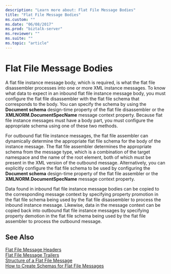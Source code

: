```yaml
---
description: "Learn more about: Flat File Message Bodies"
title: "Flat File Message Bodies"
ms.custom: ""
ms.date: "06/08/2017"
ms.prod: "biztalk-server"
ms.reviewer: ""
ms.suite: ""
ms.topic: "article"
---
```

# Flat File Message Bodies
A flat file instance message body, which is required, is what the flat file disassembler processes into one or more XML instance messages. To know what data to expect in an inbound flat file instance message body, you must configure the flat file disassembler with the flat file schema that corresponds to the body. You can specify the schema by using the **Document schema** design-time property of the flat file disassembler or the **XMLNORM.DocumentSpecName** message context property. Because flat file instance messages must have a body part, you must configure the appropriate schema using one of these two methods.  
  
 For outbound flat file instance messages, the flat file assembler can dynamically determine the appropriate flat file schema for the body of the instance message. The flat file assembler determines the appropriate schema from the message type, which is a combination of the target namespace and the name of the root element, both of which must be present in the XML version of the outbound message. Alternatively, you can explicitly configure the flat file schema to be used by configuring the **Document schema** design-time property of the flat file assembler or the **XMLNORM.DocumentSpecName** message context property.  
  
 Data found in inbound flat file instance message bodies can be copied to the corresponding message context by specifying property promotion in the flat file schema being used by the flat file disassembler to process the inbound instance message. Likewise, data in the message context can be copied back into outbound flat file instance messages by specifying property demotion in the flat file schema being used by the flat file assembler to process the outbound message.  
  
## See Also  
 [Flat File Message Headers](../core/flat-file-message-headers.md)   
 [Flat File Message Trailers](../core/flat-file-message-trailers.md)   
 [Structure of a Flat File Message](../core/structure-of-a-flat-file-message.md)   
 [How to Create Schemas for Flat File Messages](../core/how-to-create-schemas-for-flat-file-messages.md)
